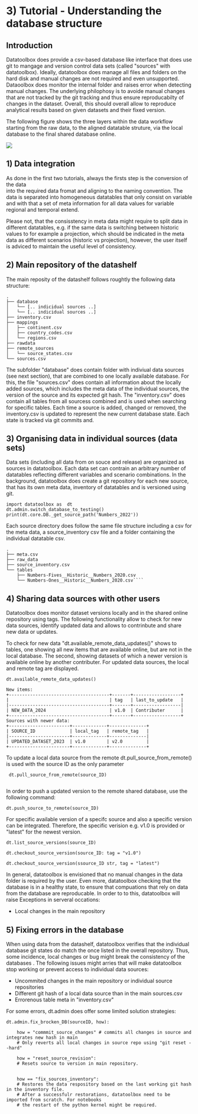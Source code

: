 # 3) Tutorial -  Understanding the database structure

## Introduction
Datatoolbox does provide a csv-based database like interface that does use git to mangage and 
version control data sets (called "sources" with datatoolbox). Ideally, datatoolbox does manage
all files and folders on the hard disk and manual changes are not required and even unsupported.
Dataoolbox does monitor the internal folder and raises error when detecting manual changes. The
underlying philophosy is to avoide manual changes that are not tracked by the git tracking and 
thus ensure reproducabilty of changes in the dataset. Overall, this should overall allow to 
reproduce analytical results based on given datasets and their fixed version.

The following figure shows the three layers within the data workflow starting from the raw data, 
to the aligned datatable struture, via the local database to the final shared database online.

![](figures/datatoolbox_data_flows.png)

## 1) Data  integration
As done in  the first  two tutorials, always the firsts step is the conversion of  the data  
into the required data fromat  and  aligning to  the  naming  convention. The data is separated
into homogeneous datatables that only consist on variable and with that a set of meta information
for all data values for variable regional and temporal extend.

Please not, that the consisstency in meta data might require to  split data in different datatables, e.g. 
if the same data is switching between historic values to  for example a projection, which should be
indicated in the meta data as different scenarios (historic vs projection), however, the user
itself is adviced to maintain the useful level of consistency. 

## 2) Main repository of the datashelf
The main reposity of the datashelf follows roughtly the following data structure:
```
.
├── database
│   └── [.. indicidual sources ..]
│   └── [.. indicidual sources ..]
├── inventory.csv
├── mappings
│   ├── continent.csv
│   ├── country_codes.csv
│   └── regions.csv
├── rawdata
├── remote_sources
│   └── source_states.csv
└── sources.csv
```
The subfolder "database" does contain folder with indiviual data sources (see next section),
that are combined to one locally available database. For this, the file "sources.csv" does
contain all information about the locally added sources, which includes the meta data of the 
individual sources, the version of the source and its expected git hash.
The "inventory.csv" does contain all tables from all sourcess combined and is used when searching
for specific tables. Each time a source is added, changed or removed, the inventory.csv is updated
to represent the new current database state. Each state is tracked via git commits and.



## 3) Organising data in individual sources (data sets)
Data sets (including all data from on souce and release)  are organized as sources in datatoolbox. Each data set
can contrain an arbitrary number of datatables reflecting different variables and scenario combinations.
In the background, datatoolbox does create a git repository for each new source, that has its own meta data,
inventory of datatables and  is versioned using git.

```
import datatoolbox as  dt
dt.admin.switch_database_to_testing()
print(dt.core.DB._get_source_path('Numbers_2022'))
```

Each source directory does follow the same file structure including a csv for the meta data, 
a source_inventory csv file and a folder containing the individual datatable csv.

```
.
├── meta.csv
├── raw_data
├── source_inventory.csv
└── tables
    ├── Numbers-Fives__Historic__Numbers_2020.csv
    └── Numbers-Ones__Historic__Numbers_2020.csv````
```


## 4) Sharing data sources with other users
Datatoolbox does monitor dataset versions locally and in the shared online repository using 
tags. The following functionality allow to check for new data sources, identify updated data and
allows to contrinbute and share new data or updates.

To check for new data "dt.available_remote_data_updates()" shows to tables, one showing all 
new items that are available online, but are not in the local database. The second, showing
datasets of which a newer version is available online by another contributer. For updated 
data sources, the local and remote tag are displayed.

```
dt.available_remote_data_updates()

New items:
+--------------------------------------+-------+------------------+
|                                      | tag   | last_to_update   |
|--------------------------------------+-------+------------------|
| NEW_DATA_2024                        | v1.0  | Contributer      |
+--------------------------------------+-------+------------------+
Sources with newer data:
+-----------------------+-------------+--------------+
| SOURCE_ID             | local_tag   | remote_tag   |
|-----------------------+-------------+--------------|
| UPDATED_DATASET_2023  | v1.0        | v2.0         |
+-----------------------+-------------+--------------+
```

To update a local data source from the remote dt.pull_source_from_remote() is used with the 
source ID as the only parameter


```
 dt.pull_source_from_remote(source_ID)
 
```


In order to push a updated version to the remote shared database, use the following command:
```
dt.push_source_to_remote(source_ID)
```

For specific available version of a specifc source and also a specific version can
be integrated. Therefore, the specific verision e.g. v1.0 is provided or "latest" for the
newest version. 
```
dt.list_source_versions(source_ID)

dt.checkout_source_version(source_ID: tag = "v1.0")

dt.checkout_source_version(ssource_ID str, tag = "latest")
```

In general, datatoolbox is envisioned that no manual changes in the data folder is 
required by the user. Even more, datatoolbox checking that the database is in a
healthy state, to ensure that compuations that rely on data from the database
are reproducable. In order to to this, datatoolbox will raise Exceptions in
serveral occations:
 - Local changes in the main repository

## 5) Fixing errors in the database
When using data from the datashelf, datatoolbox verifies that the individual 
database git states do match the once listed in the overall repository. Thus, some 
incidence, local changes or bug might break the consistency of the databases . The following
issues might arries that will make datatoolbox stop working or prevent access to individual 
data sources:
- Uncommited changes in the main repository or individual source repositories
- Different git hash of a local data source than in the main sources.csv
- Errorenous table meta in "inventory.csv"

For some errors, dt.admin does offer some limited solution strategies:

```
dt.admin.fix_brocken_DB(sourceID, how):

    how = "commmit_source_changes" # commits all changes in source and integrates new hash in main
    # Only reverts all local changes in source repo using "git reset --hard"  

    how = "reset_source_revision":
    # Resets source to version in main repository.


    how == "fix_sources_inventory": 
    # Restores the data respository based on the last working git hash in the inventory file.
    # After a successfulr restorations, datatoolbox need to be imported from scratch. For notebooks
    # the restart of the python kernel might be required.


```

